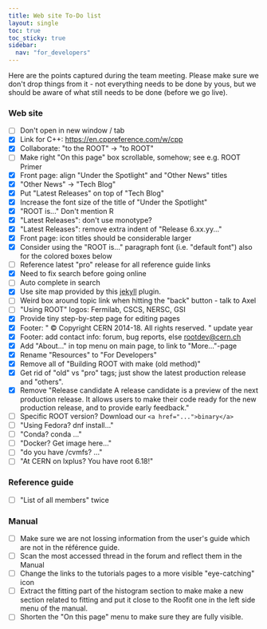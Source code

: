 ```yaml
---
title: Web site To-Do list
layout: single
toc: true
toc_sticky: true
sidebar:
  nav: "for_developers"
---
```


Here are the points captured during the team meeting. Please make sure
we don't drop things from it - not everything needs to be done by yous,
but we should be aware of what still needs to be done (before we go live).

### Web site
   - [ ] Don't open in new window / tab
   - [X] Link for C++: https://en.cppreference.com/w/cpp
   - [X] Collaborate: "to the ROOT" -> "to ROOT"
   - [ ] Make right "On this page" box scrollable, somehow; see e.g. ROOT Primer
   - [X] Front page: align "Under the Spotlight" and "Other News" titles
   - [X] "Other News" -> "Tech Blog"
   - [X] Put "Latest Releases" on top of "Tech Blog"
   - [X] Increase the font size of the title of "Under the Spotlight"
   - [X] "ROOT is..." Don't mention R
   - [X] "Latest Releases": don't use monotype?
   - [X] "Latest Releases": remove extra indent of "Release 6.xx.yy..."
   - [X] Front page: icon titles should be considerable larger
   - [X] Consider using the "ROOT is..." paragraph font (i.e. "default font") also for the colored boxes below
   - [ ] Reference latest "pro" release for all reference guide links
   - [X] Need to fix search before going online
   - [ ] Auto complete in search
   - [X] Use site map provided by this [jekyll](https://github.com/jekyll/jekyll-sitemap) plugin.
   - [ ] Weird box around topic link when hitting the "back" button - talk to Axel
   - [ ] "Using ROOT" logos: Fermilab, CSCS, NERSC, GSI
   - [X] Provide tiny step-by-step page for editing pages
   - [X] Footer: " © Copyright CERN 2014-18. All rights reserved. " update year
   - [X] Footer: add contact info: forum, bug reports, else rootdev@cern.ch
   - [X] Add "About..." in top menu on main page, to link to "More..."-page
   - [X] Rename "Resources" to "For Developers"
   - [X] Remove all of "Building ROOT with make (old method)"
   - [X] Get rid of "old" vs "pro" tags; just show the latest production release and "others".
   - [X] Remove "Release candidate
     A release candidate is a preview of the next production release. It
     allows users to make their code ready for the new production release,
     and to provide early feedback."
   - [ ] Specific ROOT version? Download our `<a href="...">binary</a>`
   - [ ] "Using Fedora? dnf install..."
   - [ ] "Conda? conda ..."
   - [ ] "Docker? Get image here..."
   - [ ] "do you have /cvmfs? ..."
   - [ ] "At CERN on lxplus? You have root 6.18!"

### Reference guide
   - [ ] "List of all members" twice
   
### Manual
   - [ ] Make sure we are not lossing information from the user's guide
         which are not in the référence guide.
   - [ ] Scan the most accessed thread in the forum and reflect them in the Manual
   - [ ] Change the links to the tutorials pages to a more visible "eye-catching" icon
   - [ ] Extract the fitting part of the histogram section to make make a new section
         related to fitting and put it close to the Roofit one in the left side menu of 
         the manual.
   - [ ] Shorten the "On this page" menu to make sure they are fully visible. 